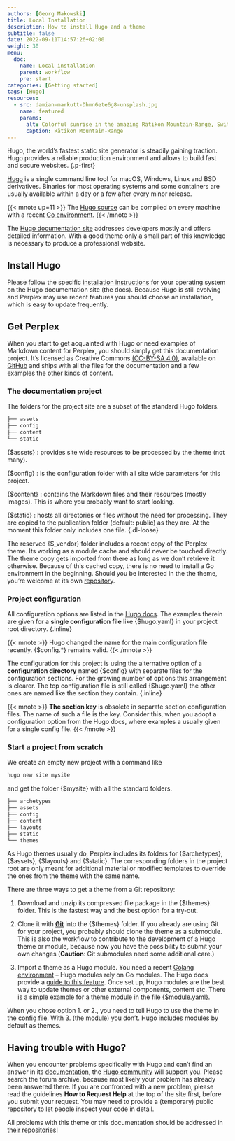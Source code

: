```yaml
---
authors: [Georg Makowski]
title: Local Installation
description: How to install Hugo and a theme
subtitle: false
date: 2022-09-11T14:57:26+02:00 
weight: 30
menu:
  doc:
    name: Local installation
    parent: workflow
    pre: start
categories: [Getting started]
tags: [Hugo]
resources: 
  - src: damian-markutt-Dhmn6ete6g8-unsplash.jpg
    name: featured
    params:
      alt: Colorful sunrise in the amazing Rätikon Mountain-Range, Switzerland
      caption: Rätikon Mountain-Range
---
```


Hugo, the world’s fastest static site generator is steadily gaining traction. Hugo provides a reliable production environment and allows to build fast and secure websites.
{.p-first} <!--more-->

[Hugo](https://gohugo.io) is a single command line tool for macOS, Windows, Linux and BSD derivatives. Binaries for most operating systems and some containers are usually available within a day or a few after every minor release.

{{< mnote up=11 >}}
The [Hugo source](https://github.com/gohugoio/hugo) can be compiled on every machine with a recent [Go environment](https://go.dev).
{{< /mnote >}}

The [Hugo documentation site][hugodoc] addresses developers mostly and offers detailed information. With a good theme only a small part of this knowledge is necessary to produce a professional website.

## Install Hugo

Please follow the specific [installation instructions](https://gohugo.io/getting-started/installing/) for your operating system on the Hugo documentation site (the docs). Because Hugo is still evolving and Perplex may use recent features you should choose an installation, which is easy to update frequently.

## Get Perplex

When you start to get acquainted with Hugo or need examples of Markdown content for Perplex, you should simply get this documentation project. It’s licensed as Creative Commons [(CC-BY-SA 4.0)][cc], available on [GitHub](https://github.com/bowman2001/perplexdoc) and ships with all the files for the documentation and a few examples the other kinds of content.

### The documentation project

The folders for the project site are a subset of the standard Hugo folders.

```sh {.right .lh15 .hide-mobile}
├── assets
├── config
├── content
└── static
```

{$assets}
: provides site wide resources to be processed by the theme (not many).

{$config}
: is the configuration folder with all site wide parameters for this project.

{$content}
: contains the Markdown files and their resources (mostly images). This is where you probably want to start looking.

{$static}
: hosts all directories or files without the need for processing. They are copied to the publication folder (default: public) as they are. At the moment this folder only includes one file.
{.dl-loose}

The reserved {$\_vendor} folder includes a recent copy of the Perplex theme. Its working as a module cache and should never be touched directly. The theme copy gets imported from there as long as we don’t retrieve it otherwise. Because of this cached copy, there is no need to install a Go environment in the beginning. Should you be interested in the the theme, you’re welcome at its own [repository](https://github.com/bowman2001/perplex).

### Project configuration

All configuration options are listed in the [Hugo docs](https://gohugo.io/getting-started/configuration/). The examples therein are given for a **single configuration file** like {$hugo.yaml} in your project root directory.
{.inline}

{{< mnote >}}
Hugo changed the name for the main configuration file recently. {$config.\*} remains valid.
{{< /mnote >}}

The configuration for this project is using the alternative option of a **configuration directory** named {$config} with separate files for the configuration sections. For the growing number of options this arrangement is clearer. The top configuration file is still called {$hugo.yaml} the other ones are named like the section they contain.
{.inline}

{{< mnote >}}
**The section key** is obsolete in separate section configuration files. The name of such a file is the key. Consider this, when you adopt a configuration option from the Hugo docs, where examples a usually given for a single config file.
{{< /mnote >}}

### Start a project from scratch

We create an empty new project with a command like

```sh {.left}
hugo new site mysite
```

and get the folder {$mysite} with all the standard folders.

```sh {.right .lh15 .hide-mobile .up-8}
├── archetypes
├── assets
├── config
├── content
├── layouts
├── static
└── themes
```

As Hugo themes usually do, Perplex includes its folders for {$archetypes}, {$assets}, {$layouts} and {$static}. The corresponding folders in the project root are only meant for additional material or modified templates to override the ones from the theme with the same name.

There are three ways to get a theme from a Git repository:

1. Download and unzip its compressed file package in the {$themes} folder. This is the fastest way and the best option for a try-out.

2. Clone it with [**Git**](https://git-scm.com/) into the {$themes} folder. If you already are using Git for your project, you probably should clone the theme as a submodule. This is also the workflow to contribute to the development of a Hugo theme or module, because now you have the possibility to submit your own changes (**Caution**: Git submodules need some additional care.)

3. Import a theme as a Hugo module. You need a recent [Golang environment](https://go.dev) – Hugo modules rely on Go modules. The Hugo docs provide a [guide to this feature](https://gohugo.io/hugo-modules). Once set up, Hugo modules are the best way to update themes or other external components, content etc. There is a simple example for a theme module in the file [{$module.yaml}](/doc/appendix/config/moduleyaml).

When you chose option 1. or 2., you need to tell Hugo to use the theme in the [config file](/doc/appendix/config/hugoyaml.md#8). With 3. (the module) you don’t. Hugo includes modules by default as themes.

## Having trouble with Hugo?

When you encounter problems specifically with Hugo and can’t find an answer in its [documentation][hugodoc], the [Hugo community](https://discourse.gohugo.io) will support you. Please search the forum archive, because most likely your problem has already been answered there. If you are confronted with a new problem, please read the guidelines **How to Request Help** at the top of the site first, before you submit your request. You may need to provide a (temporary) public repository to let people inspect your code in detail.

All problems with this theme or this documentation should be addressed in [their repositories](/doc/intro/perplex#trouble)!

[hugodoc]: https://gohugo.io/documentation
[cc]: https://creativecommons.org/licenses/by-sa/4.0/
